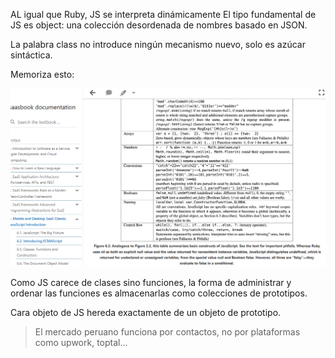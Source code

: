 AL igual que Ruby, JS se interpreta dinámicamente
El tipo fundamental de JS es object: una colección desordenada de nombres basado en JSON.

La palabra class no introduce ningún mecanismo nuevo, solo es azúcar sintáctica.

Memoriza esto:

![](sources/2023-11-20-11-18-38.png)

Como JS carece de clases sino funciones, la forma de administrar y ordenar las funciones es almacenarlas como colecciones de prototipos.

Cara objeto de JS hereda exactamente de un objeto de prototipo.

> El mercado peruano funciona por contactos, no por plataformas como upwork, toptal... 